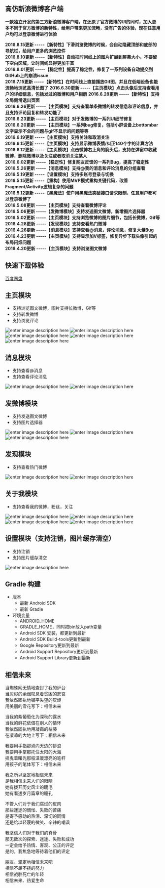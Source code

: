 高仿新浪微博客户端
-----

**一款独立开发的第三方新浪微博客户端，在还原了官方微博的UI的同时，加入更多不同于官方微博的新特性，给用户带来更加流畅，没有广告的体验，现在任意用户均可以登录微博进行体验**

**2016.8.15更新 -----【新特性】下滑浏览微博的时候，会自动隐藏顶部和底部的导航栏，给用户更多的浏览控件**   
**2016.8.10更新 -----【新特性】自动把时间线上的图片扩展到屏幕大小，不要留下空白区域，让时间线显得更加丰富**   
**2016.8.01更新 -----【稳定性】提高了稳定性，修复了一系列设备自动提交到GitHub上的崩溃issue**   
**2016.7.15更新 -----【新特性】在时间线上直接播放Gif图，并且在低端设备也能流畅地浏览高清长图了**
**2016.6.30更新 -----【主页模块】点击头像后支持查看用户的详细信息，包括发过的微博和用户相册**
**2016.6.28更新 -----【新特性】支持全局侧滑退出页面**  
**2016.6.26更新 -----【主页模块】支持查看单条微博的转发信息和评论信息，并且支持评论回复和转发功能了**  
**2016.6.23更新 -----【主页模块】对于发微博的一系列UI细节修复**  
**2016.6.20更新 -----【主页模块】一系列bug修复，包括小屏设备上bottombar文字显示不全的问题与gif不显示的问题等等**  
**2016.6.19更新 -----【主页模块】支持关注和取消关注**  
**2016.6.15更新 -----【主页模块】支持显示微博表情/纠正140个字的计算方法**  
**2016.6.12更新 -----【主页模块】点击微博右上角的箭头后，支持在弹窗中收藏微博，删除微博以及关注或者取消关注某人**  
**2016.6.02更新 -----【稳定性】修复网友反馈的一系列Bug，提高了稳定性**  
**2016.5.26更新 -----【消息模块】支持@我的消息和评论消息的分组查看**  
**2016.5.19更新 -----【设置模块】支持多账号登录与切换**  
**2016.5.15更新 -----【重构】使用MVP模式重构关键代码，改善Fragment/Activity逻辑复杂的问题**  
**2016.5.12更新 -----【黑魔法】使户用黑魔法突破接口请求限制，任意用户都可以登录微博了**  
**2016.5.08更新 -----【主页模块】支持查看微博评论**  
**2016.5.06更新 -----【发微博模块】支持发送图文微博，新增图片选择器**  
**2016.5.02更新 -----【主页模块】支持浏览微博的图片细节，包括长微博，Gif等**  
**2016.4.28更新 -----【发现模块】支持查看热门微博**  
**2016.4.26更新 -----【消息模块】支持查看@消息，评论消息，修复大量Bug**  
**2016.4.23更新 -----【主页模块】支持显示加V标签，修复异步下载头像引起的布局闪烁问题**  
**2016.4.20更新 -----【主页模块】支持浏览图文微博**

快速下载体验
-----

[百度网盘](https://pan.baidu.com/s/1boXV7dX)


主页模块
-----
- 支持浏览图文微博，图片支持长微博，Gif等
- 支持转发微博
- 支持浏览评论

![enter image description here](http://ww4.sinaimg.cn/mw690/691cc151gw1f3rtkq4x7mj207i0dc75r.jpg)
![enter image description here](http://ww1.sinaimg.cn/mw690/691cc151gw1f3rtkpgpebj207i0dcgmy.jpg)
![enter image description here](http://ww3.sinaimg.cn/mw690/691cc151gw1f3rtknwh7kj207i0dcdgx.jpg)
![enter image description here](http://ww2.sinaimg.cn/mw690/691cc151gw1f3rtksehzwj207i0dct9z.jpg)
![enter image description here](http://ww4.sinaimg.cn/mw690/691cc151gw1f3rzww0zf8j207i0dcaav.jpg)


消息模块
------
- 支持查看@消息
- 支持查看评论消息

![enter image description here](http://ww4.sinaimg.cn/mw690/691cc151gw1f3rtmzbx9wj207i0dct8y.jpg)
![enter image description here](http://ww1.sinaimg.cn/mw690/691cc151gw1f3rtn03imbj207i0dcwff.jpg)


发微博模块
-----
- 支持发送图文微博
- 支持图片选择器

![enter image description here](http://ww3.sinaimg.cn/mw690/691cc151gw1f3rto9lrqxj207i0dcaam.jpg)
![enter image description here](http://ww3.sinaimg.cn/mw690/691cc151gw1f3rtoap9iqj207i0dcjta.jpg)
![enter image description here](http://ww2.sinaimg.cn/mw690/691cc151gw1f3rtod80m4j207i0dcmzk.jpg)



发现模块
-----
- 支持查看热门微博

![enter image description here](http://ww4.sinaimg.cn/mw690/691cc151gw1f3rtt81jtej207i0dcjsd.jpg)
![enter image description here](http://ww1.sinaimg.cn/mw690/691cc151gw1f3rttbzds5j207i0dcgmm.jpg)



关于我模块
-----
- 支持查看我的微博，粉丝，关注

![enter image description here](http://ww4.sinaimg.cn/mw690/691cc151gw1f3rtuexvdsj207i0dcwf6.jpg)
![enter image description here](http://ww1.sinaimg.cn/mw690/691cc151gw1f3rtufmek0j207i0dc75d.jpg)
![enter image description here](http://ww3.sinaimg.cn/mw690/691cc151gw1f3rtudxkiuj207i0dcjs7.jpg)
![enter image description here](http://ww4.sinaimg.cn/mw690/691cc151gw1f3rtuen83aj207i0dcmy7.jpg)




设置模块（支持注销，图片缓存清空）
-----
- 支持注销
- 支持图片缓存清空

![enter image description here](http://ww4.sinaimg.cn/mw690/691cc151gw1f3rtuch9cmj207i0dc0sx.jpg)


Gradle 构建
------
- 版本
	- 最新 Android SDK
	- 最新 Gradle
- 环境变量
	- ANDROID_HOME
	- GRADLE_HOME，同时把bin放入path变量
	- Android SDK 安装，都更新到最新
	- Android SDK Build-tools更新到最新
	- Google Repository更新到最新
	- Android Support Repository更新到最新
	- Android Support Library更新到最新

相信未来
-----
当蜘蛛网无情地查封了我的炉台   
当灰烬的余烟叹息着贫困的悲哀   
我依然固执地铺平失望的灰烬   
用美丽的雪花写下：相信未来   

当我的紫葡萄化为深秋的露水   
当我的鲜花依偎在别人的情怀   
我依然固执地用凝霜的枯藤   
在凄凉的大地上写下：相信未来   

我要用手指那涌向天边的排浪  
我要用手掌那托住太阳的大海  
摇曳着曙光那枝温暖漂亮的笔杆   
用孩子的笔体写下：相信未来   

我之所以坚定地相信未来  
是我相信未来人们的眼睛  
她有拨开历史风尘的睫毛  
她有看透岁月篇章的瞳孔  

不管人们对于我们腐烂的皮肉  
那些迷途的惆怅、失败的苦痛  
是寄予感动的热泪、深切的同情   
还是给以轻蔑的微笑、辛辣的嘲讽   

我坚信人们对于我们的脊骨  
那无数次的探索、迷途、失败和成功   
一定会给予热情、客观、公正的评定   
是的，我焦急地等待着他们的评定  

朋友，坚定地相信未来吧  
相信不屈不挠的努力  
相信战胜死亡的年轻  
相信未来、热爱生命  
